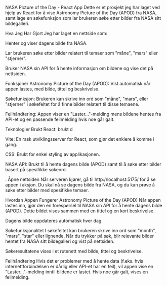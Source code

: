 NASA Picture of the Day - React App
Dette er et prosjekt jeg har laget ved hjelp av React for å vise Astronomy Picture of the Day (APOD) fra NASA, samt lage en søkefunksjon som lar brukeren søke etter bilder fra NASA sitt bildegalleri.

Hva Jeg Har Gjort
Jeg har laget en nettside som:

Henter og viser dagens bilde fra NASA.

Lar brukeren søke etter bilder relatert til temaer som "måne", "mars" eller "stjerner".

Bruker NASA sin API for å hente informasjon om bildene og vise det på nettsiden.

Funksjoner
Astronomy Picture of the Day (APOD): Vist automatisk når appen lastes, med bilde, tittel og beskrivelse.

Søkefunksjon: Brukeren kan skrive inn ord som "måne", "mars", eller "stjerner" i søkefeltet for å finne bilder relatert til disse temaene.

Feilhåndtering: Appen viser en "Laster..."-melding mens bildene hentes fra API-et og en passende feilmelding hvis noe går galt.

Teknologier Brukt
React: brukt d

Vite: En rask utviklingsserver for React, som gjør det enklere å komme i gang.

CSS: Brukt for enkel styling av applikasjonen.

NASA API: Brukt til å hente dagens bilde (APOD) samt til å søke etter bilder basert på spesifikke søkeord.


. Åpne nettsiden
Når serveren kjører, gå til http://localhost:5175/ for å se appen i aksjon. Du skal nå se dagens bilde fra NASA, og du kan prøve å søke etter bilder med spesifikke temaer.

Hvordan Appen Fungerer
Astronomy Picture of the Day (APOD)
Når appen lastes inn, gjør den en forespørsel til NASA sin API for å hente dagens bilde (APOD). Dette bildet vises sammen med en tittel og en kort beskrivelse.

Dagens bilde oppdateres automatisk hver dag.

Søkefunksjonalitet
I søkefeltet kan brukeren skrive inn ord som "month", "mars", "star" eller lignende. Når du trykker på søk, blir relevante bilder hentet fra NASA sitt bildegalleri og vist på nettsiden.

Søkeresultatene vises i et rutenett med bilde, tittel og beskrivelse.

Feilhåndtering
Hvis det er problemer med å hente data (f.eks. hvis internettforbindelsen er dårlig eller API-et har en feil), vil appen vise en "Laster..."-melding inntil bildene er lastet. Hvis noe går galt, vises en feilmelding.